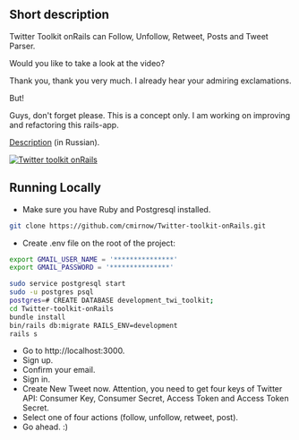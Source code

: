 ## Short description
Twitter Toolkit onRails can Follow, Unfollow, Retweet, Posts and Tweet Parser.

Would you like to take a look at the video?

Thank you, thank you very much. I already hear your admiring exclamations.

But!

Guys, don't forget please. This is a concept only. I am working on improving and refactoring this rails-app.

[Description](https://masterpro.ws/ruby-on-rails-twitter-tools) (in Russian).


[![Twitter toolkit onRails](https://img.youtube.com/vi/9pWFf7fc1DE/0.jpg)](https://www.youtube.com/watch?v=9pWFf7fc1DE "Twitter toolkit onRails")

## Running Locally
* Make sure you have Ruby and Postgresql installed.
```bash
git clone https://github.com/cmirnow/Twitter-toolkit-onRails.git
```
* Create .env file on the root of the project:
```bash
export GMAIL_USER_NAME = '***************'
export GMAIL_PASSWORD = '***************' 
```

```bash
sudo service postgresql start
sudo -u postgres psql
postgres=# CREATE DATABASE development_twi_toolkit;
cd Twitter-toolkit-onRails
bundle install
bin/rails db:migrate RAILS_ENV=development
rails s
```
* Go to http://localhost:3000.
* Sign up.
* Confirm your email.
* Sign in.
* Create New Tweet now. Attention, you need to get four keys of Twitter API: Consumer Key, Consumer Secret, Access Token and Access Token Secret.
* Select one of four actions (follow, unfollow, retweet, post).
* Go ahead. :)
